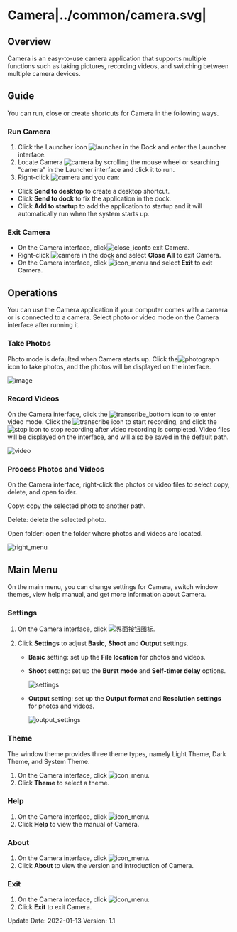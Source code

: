 # Camera|../common/camera.svg|

## Overview

Camera is an easy-to-use camera application that supports multiple functions such as taking pictures, recording videos, and switching between multiple camera devices.

## Guide

You can run, close or create shortcuts for Camera in the following ways.

### Run Camera

1. Click the Launcher icon ![launcher](icon/deepin_launcher.svg) in the Dock and enter the Launcher interface.
2. Locate Camera ![camera](icon/camera.svg) by scrolling the mouse wheel or searching "camera" in the Launcher interface and click it to run.
3. Right-click ![camera](icon/camera.svg) and you can:

 - Click **Send to desktop** to create a desktop shortcut.
 - Click **Send to dock** to fix the application in the dock.
 - Click **Add to startup** to add the application to startup and it will automatically run when the system starts up.

### Exit Camera

- On the Camera interface, click![close_icon](icon/close.svg)to exit Camera.
- Right-click ![camera](icon/camera.svg) in the dock and select **Close All** to exit Camera.
- On the Camera interface, click ![icon_menu](icon/icon_menu.svg) and select **Exit** to exit Camera.

## Operations

You can use the Camera application if your computer comes with a camera or is connected to a camera. Select photo or video mode on the Camera interface after running it.

### Take Photos

Photo mode is defaulted when Camera starts up. Click the![photograph](icon/photograph.svg) icon to take photos, and the photos will be displayed on the interface.

![image](jpg/image.png)

### Record Videos

On the Camera interface, click the ![transcribe_bottom](icon/transcribe_bottom.svg) icon to to enter video mode. Click the ![transcribe](icon/transcribe.svg) icon to start recording, and click the![stop](icon/stop.svg) icon to stop recording after video recording is completed. Video files will be displayed on the interface, and will also be saved in the default path.

![video](jpg/video.png)

### Process Photos and Videos

On the Camera interface, right-click the photos or video files to select copy, delete, and open folder.

Copy: copy the selected photo to another path.

Delete: delete the selected photo.

Open folder: open the folder where photos and videos are located.

![right_menu](jpg/right_menu.png)

## Main Menu

On the main menu, you can change settings for Camera, switch window themes, view help manual, and get more information about Camera.

### Settings

1. On the Camera interface, click ![界面按钮图标](icon/icon_menu.svg).
2. Click **Settings** to adjust **Basic**, **Shoot** and **Output** settings.

   - **Basic** setting: set up the **File location** for photos and videos.
   - **Shoot** setting: set up the **Burst mode** and **Self-timer delay** options.

     ![settings](jpg/settings.png)

   - **Output** setting: set up the **Output format** and **Resolution settings** for photos and videos.
   
     ![output_settings](jpg/output_settings.png)

### Theme

The window theme provides three theme types, namely Light Theme, Dark Theme, and System Theme.

1.  On the Camera interface, click ![icon_menu](icon/icon_menu.svg).
2.  Click **Theme** to select a theme.

### Help

1.  On the Camera interface, click ![icon_menu](icon/icon_menu.svg).
2.  Click **Help** to view the manual of Camera.

### About

1.  On the Camera interface, click ![icon_menu](icon/icon_menu.svg).
2.  Click **About** to view the version and introduction of Camera. 

### Exit

1.   On the Camera interface, click ![icon_menu](icon/icon_menu.svg). 
2.  Click **Exit** to exit Camera.
<div class="version-info"><span>Update Date: 2022-01-13</span><span> Version: 1.1</span></div>